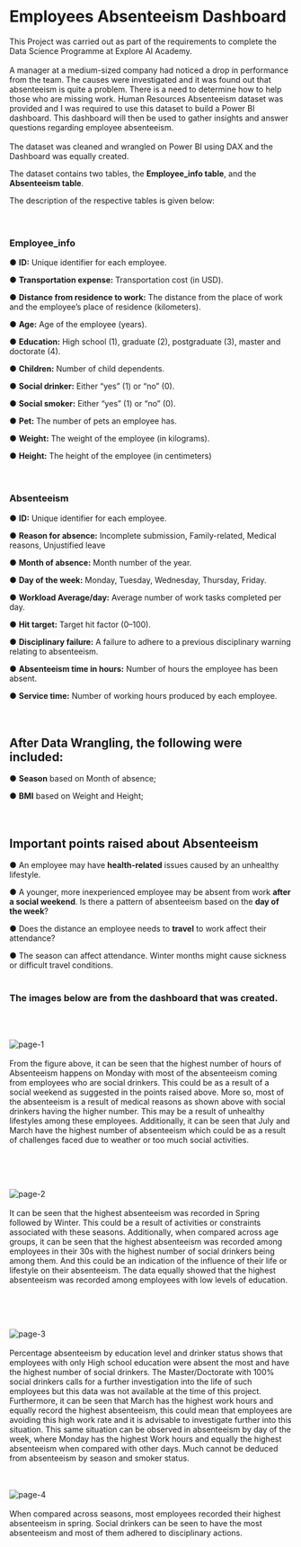 # Employees Absenteeism Dashboard

This Project was carried out as part of the requirements to complete the Data Science Programme at Explore AI Academy.
<br>
<br>
A manager at a medium-sized company had noticed a drop in performance from the  team. 
The causes were investigated and it was found out that absenteeism is quite a problem. There is a need to determine how to 
help those who are missing work. 
Human Resources Absenteeism dataset was provided and I was required to use this 
dataset to build a Power BI dashboard. This dashboard will then be used to gather insights and
answer questions regarding employee absenteeism.
<br>
<br>
The dataset was cleaned and wrangled on Power BI using DAX and the Dashboard was equally created.

The dataset contains two tables, the **Employee_info table**, and the **Absenteeism table**.

The description of the respective tables is given below:
<br>
<br>
<br>
### Employee_info

● **ID:** Unique identifier for each employee.

● **Transportation expense:** Transportation cost (in USD). 

● **Distance from residence to work:** The distance from the place of work and the employee’s place of residence (kilometers).

● **Age:** Age of the employee (years).

● **Education:** High school (1), graduate (2), postgraduate (3), master and doctorate (4).

● **Children:** Number of child dependents.

● **Social drinker:** Either “yes” (1) or “no” (0).

● **Social smoker:** Either “yes” (1) or “no” (0).

● **Pet:** The number of pets an employee has.

● **Weight:** The weight of the employee (in kilograms).

● **Height:** The height of the employee (in centimeters)
<br>
<br>
<br>
### Absenteeism
● **ID:** Unique identifier for each employee.

● **Reason for absence:** Incomplete submission, Family-related, Medical reasons, Unjustified leave 

● **Month of absence:** Month number of the year.

● **Day of the week:** Monday, Tuesday, Wednesday, Thursday, Friday.

● **Workload Average/day:** Average number of work tasks completed per day.

● **Hit target:** Target hit factor (0–100).

● **Disciplinary failure:** A failure to adhere to a previous disciplinary warning relating 
to absenteeism.

● **Absenteeism time in hours:** Number of hours the employee has been absent.

● **Service time:** Number of working hours produced by each employee.
<br>
<br>
<br>
## After Data Wrangling, the following were included:

● **Season** based on Month of absence;

● **BMI** based on Weight and Height;
<br>
<br>
<br>
## Important points raised about Absenteeism

● An employee may have **health-related** issues caused by an unhealthy lifestyle. 

● A younger, more inexperienced employee may be absent from work **after a social weekend**. Is there a pattern of absenteeism based on the **day of the week**?

● Does the distance an employee needs to **travel** to work affect their attendance?

● The season can affect attendance. Winter months might cause sickness or difficult travel conditions.
<br>
<br>
### The images below are from the dashboard that was created.
<br>
<br>

![page-1](https://github.com/YinkaOlusola/employees_absenteeism_dashboard/assets/52519547/ecf3d394-4b8a-4c04-922a-c8a8aa3c185f)
<br>
<br>
From the figure above, it can be seen that the highest number of hours of Absenteeism happens on Monday with most of the absenteeism coming from employees who are social drinkers. This could be as a result of a social weekend as suggested in the points raised above.
More so, most of the absenteeism is a result of medical reasons as shown above with social drinkers having the higher number. This may be a result of unhealthy lifestyles among these employees.
Additionally, it can be seen that July and March have the highest number of absenteeism which could be as a result of challenges faced due to weather or too much social activities.

<br>
<br>
<br>

![page-2](https://github.com/YinkaOlusola/employees_absenteeism_dashboard/assets/52519547/a02f03f9-c420-4fb0-af1b-18db0d4dbd5f)
<br>
<br>
It can be seen that the highest absenteeism was recorded in Spring followed by Winter. This could be a result of activities or constraints associated with these seasons. Additionally, when compared across age groups, it can be seen that the highest absenteeism was recorded among employees in their 30s with the highest number of social drinkers being among them. And this could be an indication of the influence of their life or lifestyle on their absenteeism.
The data equally showed that the highest absenteeism was recorded among employees with low levels of education.

<br>
<br>
<br>

![page-3](https://github.com/YinkaOlusola/employees_absenteeism_dashboard/assets/52519547/77cfde17-9ff4-4100-be54-294f6b07ae78)
<br>
<br>
Percentage absenteeism by education level and drinker status shows that employees with only High school education were absent the most and have the highest number of social drinkers. The Master/Doctorate with 100% social drinkers calls for a further investigation into the life of such employees but this data was not available at the time of this project.
Furthermore, it can be seen that March has the highest work hours and equally record the highest absenteeism, this could mean that employees are avoiding this high work rate and it is advisable to investigate further into this situation. This same situation can be observed in absenteeism by day of the week, where Monday has the highest Work hours and equally the highest absenteeism when compared with other days.
Much cannot be deduced from absenteeism by season and smoker status.
<br>
<br>
<br>

![page-4](https://github.com/YinkaOlusola/employees_absenteeism_dashboard/assets/52519547/4ed8e44d-3202-4cb3-a3e4-e1d2fbd3260f)
<br>
<br>
When compared across seasons, most employees recorded their highest absenteeism in spring.
Social drinkers can be seen to have the most absenteeism and most of them adhered to disciplinary actions.
